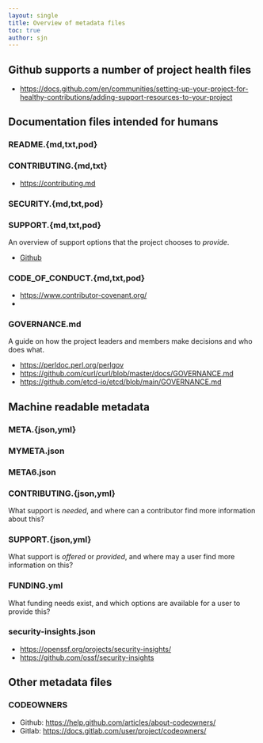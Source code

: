 ```yaml
---
layout: single
title: Overview of metadata files
toc: true
author: sjn
---
```


## Github supports a number of project health files

* https://docs.github.com/en/communities/setting-up-your-project-for-healthy-contributions/adding-support-resources-to-your-project

## Documentation files intended for humans

### README.{md,txt,pod}

### CONTRIBUTING.{md,txt}

* https://contributing.md

### SECURITY.{md,txt,pod}



### SUPPORT.{md,txt,pod}

An overview of support options that the project chooses to _provide_.

* [Github](https://docs.github.com/en/communities/setting-up-your-project-for-healthy-contributions/adding-support-resources-to-your-project)

### CODE_OF_CONDUCT.{md,txt,pod}

* https://www.contributor-covenant.org/
* 

### GOVERNANCE.md

A guide on how the project leaders and members make decisions and who does what.

* https://perldoc.perl.org/perlgov
* https://github.com/curl/curl/blob/master/docs/GOVERNANCE.md
* https://github.com/etcd-io/etcd/blob/main/GOVERNANCE.md


## Machine readable metadata

### META.{json,yml}

### MYMETA.json

### META6.json

### CONTRIBUTING.{json,yml}

What support is _needed_, and where can a contributor find more information about this?

### SUPPORT.{json,yml}

What support is _offered_ or _provided_, and where may a user find more information on this?

### FUNDING.yml

What funding needs exist, and which options are available for a user to provide this?

### security-insights.json

* https://openssf.org/projects/security-insights/
* https://github.com/ossf/security-insights

## Other metadata files

### CODEOWNERS

* Github: https://help.github.com/articles/about-codeowners/
* Gitlab: https://docs.gitlab.com/user/project/codeowners/
